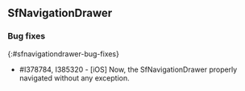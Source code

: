 ## SfNavigationDrawer

### Bug fixes
{:#sfnavigationdrawer-bug-fixes}

* \#I378784, I385320 - [iOS] Now, the SfNavigationDrawer properly navigated without any exception.
